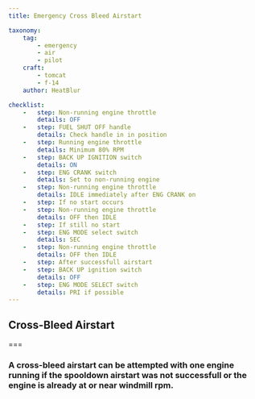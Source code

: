 ```yaml
---
title: Emergency Cross Bleed Airstart

taxonomy:
    tag:
        - emergency
        - air
        - pilot
    craft:
        - tomcat
        - f-14
    author: HeatBlur

checklist:
    -   step: Non-running engine throttle
        details: OFF
    -   step: FUEL SHUT OFF handle
        details: Check handle in in position
    -   step: Running engine throttle
        details: Minimum 80% RPM
    -   step: BACK UP IGNITION switch
        details: ON
    -   step: ENG CRANK switch
        details: Set to non-running engine
    -   step: Non-running engine throttle
        details: IDLE immediately after ENG CRANK on
    -   step: If no start occurs
    -   step: Non-running engine throttle
        details: OFF then IDLE
    -   step: If still no start
    -   step: ENG MODE select switch
        details: SEC
    -   step: Non-running engine throttle
        details: OFF then IDLE
    -   step: After successfull airstart
    -   step: BACK UP ignition switch
        details: OFF
    -   step: ENG MODE SELECT switch
        details: PRI if possible
---
```


## Cross-Bleed Airstart

===

### A cross-bleed airstart can be attempted with one engine running if the spooldown airstart was not successfull or the engine is already at or near windmill rpm.